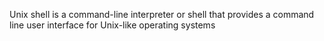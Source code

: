 Unix shell is a command-line interpreter or shell that provides a command line user interface for Unix-like operating systems
